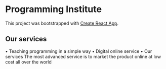 # Programming Institute

This project was bootstrapped with [Create React App](https://github.com/facebook/create-react-app).

## Our services
&#8226; Teaching programming in a simple way
&#8226; Digital online service
&#8226; Our services The most advanced service is to market the product online at low cost all over the world
